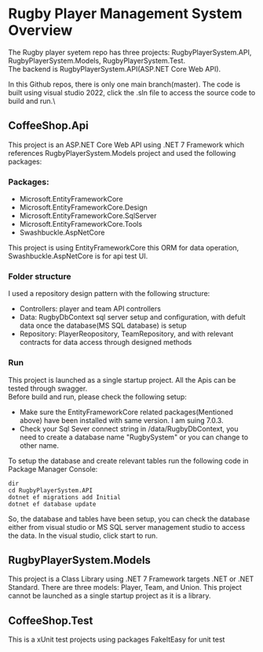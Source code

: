 # Rugby Player Management System Overview

The Rugby player syetem repo has three projects: RugbyPlayerSystem.API, RugbyPlayerSystem.Models, RugbyPlayerSystem.Test.\
The backend is RugbyPlayerSystem.API(ASP.NET Core Web API).

In this Github repos, there is only one main branch(master). The code is built using visual studio 2022, click the .sln file to access the source code to build and run.\

## CoffeeShop.Api
This project is an ASP.NET Core Web API using .NET 7 Framework which references RugbyPlayerSystem.Models project and used the following packages:

### Packages:
* Microsoft.EntityFrameworkCore
* Microsoft.EntityFrameworkCore.Design
* Microsoft.EntityFrameworkCore.SqlServer
* Microsoft.EntityFrameworkCore.Tools
* Swashbuckle.AspNetCore

This project is using EntityFrameworkCore this ORM for data operation, Swashbuckle.AspNetCore is for api test UI.

### Folder structure
I used a repository design pattern with the following structure:
* Controllers: player and team API controllers
* Data: RugbyDbContext sql server setup and configuration, with defult data once the database(MS SQL database) is setup
* Repository: PlayerReopository, TeamRepository, and with relevant contracts for data access through designed methods

### Run
This project is launched as a single startup project. All the Apis can be tested through swagger.\
Before build and run, please check the following setup:
* Make sure the EntityFrameworkCore related packages(Mentioned above) have been installed with same version. I am suing 7.0.3.
* Check your Sql Sever connect string in /data/RugbyDbContext, you need to create a database name "RugbySystem" or you can change to other name.

To setup the database and create relevant tables run the following code in Package Manager Console:

```
dir
cd RugbyPlayerSystem.API
dotnet ef migrations add Initial
dotnet ef database update
```
So, the database and tables have been setup, you can check the database either from visual studio or MS SQL server management studio to access the data.
In the visual studio, click start to run.

## RugbyPlayerSystem.Models
This project is a Class Library using .NET 7 Framework targets .NET or .NET Standard.
There are three models: Player, Team, and Union. This project cannot be launched as a single startup project as it is a library.

## CoffeeShop.Test
This is a xUnit test projects using packages FakeItEasy for unit test

